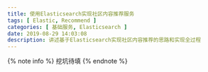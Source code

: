 ```yaml
---
title: 使用Elasticsearch实现社区内容推荐服务
tags: [ Elastic, Recommend ]
categories: [ 基础服务, Elasticsearch ]
date: 2019-08-29 14:03:08
description: 讲述基于Elasticsearch实现社区内容推荐的思路和实现全过程
---
```


{% note info %}
挖坑待填
{% endnote %}
